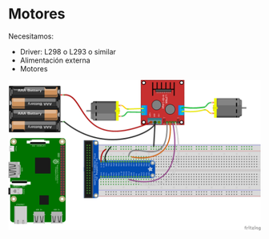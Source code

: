 # Motores

Necesitamos:
* Driver: L298 o L293 o similar
* Alimentación externa
* Motores

![Motores](./images/m.Motores_bb.png)
